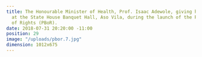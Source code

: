 ```yaml
---
title: The Honourable Minister of Health, Prof. Isaac Adewole, giving his remarks
  at the State House Banquet Hall, Aso Vila, during the launch of the Patients’ Bill
  of Rights (PBoR).
date: 2018-07-31 20:20:00 -11:00
position: 29
image: "/uploads/pbor.7.jpg"
dimension: 1012x675
---
```



